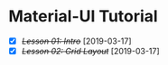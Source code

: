 # Material-UI Tutorial

<!-- vscode-markdown-toc -->

<!-- vscode-markdown-toc-config
	numbering=false
	autoSave=true
	/vscode-markdown-toc-config -->
<!-- /vscode-markdown-toc -->

- [x] ~~_Lesson 01: Intro_~~ [2019-03-17]
- [x] ~~_Lesson 02: Grid Layout_~~ [2019-03-17]
